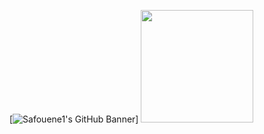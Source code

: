 
[![Safouene1's GitHub Banner](./asset/banner.jpg)]
<img height="180em" src="https://github-readme-stats.vercel.app/api?username=Safouene1&show_icons=true&hide_border=true&&count_private=true&include_all_commits=true" />
